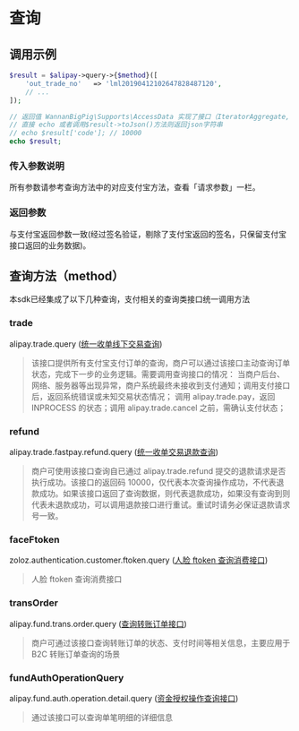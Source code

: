 # 查询

## 调用示例

```php
$result = $alipay->query->{$method}([
    'out_trade_no'   => 'lml20190412102647828487120',
    // ...
]);

// 返回值 WannanBigPig\Supports\AccessData 实现了接口（IteratorAggregate, ArrayAccess, Serializable, Countable）
// 直接 echo 或者调用$result->toJson()方法则返回json字符串
// echo $result['code']; // 10000
echo $result;

```

### 传入参数说明

所有参数请参考查询方法中的对应支付宝方法，查看「请求参数」一栏。

### 返回参数

与支付宝返回参数一致\(经过签名验证，剔除了支付宝返回的签名，只保留支付宝接口返回的业务数据\)。

## 查询方法（method）

本sdk已经集成了以下几种查询，支付相关的查询类接口统一调用方法

### trade

alipay.trade.query \([统一收单线下交易查询](https://docs.open.alipay.com/api_1/alipay.trade.query/)\) 

> 该接口提供所有支付宝支付订单的查询，商户可以通过该接口主动查询订单状态，完成下一步的业务逻辑。需要调用查询接口的情况： 当商户后台、网络、服务器等出现异常，商户系统最终未接收到支付通知；调用支付接口后，返回系统错误或未知交易状态情况； 调用 alipay.trade.pay，返回 INPROCESS 的状态；调用 alipay.trade.cancel 之前，需确认支付状态；

### refund

alipay.trade.fastpay.refund.query \([统一收单交易退款查询](https://docs.open.alipay.com/api_1/alipay.trade.fastpay.refund.query/)\)

> 商户可使用该接口查询自已通过 alipay.trade.refund 提交的退款请求是否执行成功。该接口的返回码 10000，仅代表本次查询操作成功，不代表退款成功。如果该接口返回了查询数据，则代表退款成功，如果没有查询到则代表未退款成功，可以调用退款接口进行重试。重试时请务必保证退款请求号一致。



### faceFtoken

zoloz.authentication.customer.ftoken.query \([人脸 ftoken 查询消费接口](https://docs.open.alipay.com/api_46/zoloz.authentication.customer.ftoken.query)\)

> 人脸 ftoken 查询消费接口



### transOrder

alipay.fund.trans.order.query \([查询转账订单接口](https://docs.open.alipay.com/api_28/alipay.fund.trans.order.query)\)

> 商户可通过该接口查询转账订单的状态、支付时间等相关信息，主要应用于 B2C 转账订单查询的场景



### fundAuthOperationQuery

alipay.fund.auth.operation.detail.query \([资金授权操作查询接口](https://docs.open.alipay.com/api_28/alipay.fund.auth.operation.detail.query/)\)

> 通过该接口可以查询单笔明细的详细信息

 

 

 

